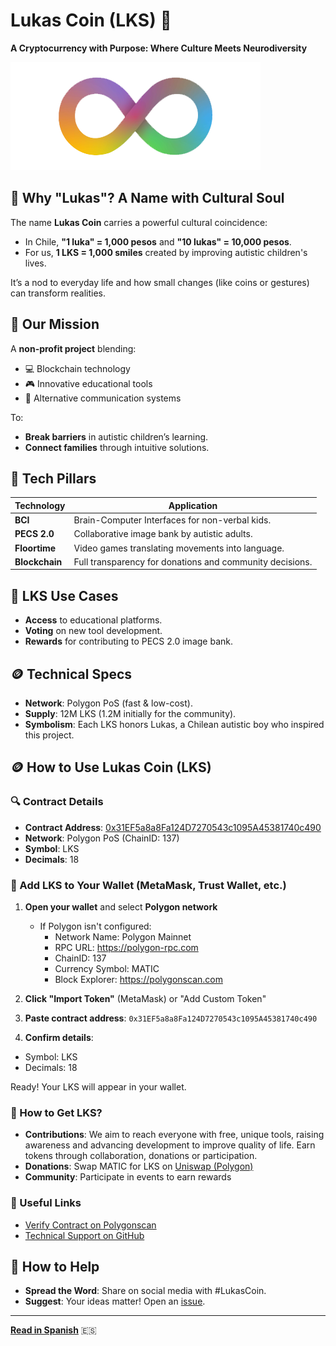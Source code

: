 # Lukas Coin (LKS) 🌟

**A Cryptocurrency with Purpose: Where Culture Meets Neurodiversity**

![infinitotitulos-autismo.png](resources/images/logo-autismo.png)

## 🧩 Why "Lukas"? A Name with Cultural Soul

The name **Lukas Coin** carries a powerful cultural coincidence:

- In Chile, **"1 luka" = 1,000 pesos** and **"10 lukas" = 10,000 pesos**.
- For us, **1 LKS = 1,000 smiles** created by improving autistic children's lives.

It’s a nod to everyday life and how small changes (like coins or gestures) can transform realities.

## 🧠 Our Mission

A **non-profit project** blending:

- 💻 Blockchain technology
- 🎮 Innovative educational tools
- 🤖 Alternative communication systems

To:

- **Break barriers** in autistic children’s learning.
- **Connect families** through intuitive solutions.

## 🚀 Tech Pillars

| Technology     | Application                                              |
| -------------- | -------------------------------------------------------- |
| **BCI**        | Brain-Computer Interfaces for non-verbal kids.           |
| **PECS 2.0**   | Collaborative image bank by autistic adults.             |
| **Floortime**  | Video games translating movements into language.         |
| **Blockchain** | Full transparency for donations and community decisions. |

## 🌟 LKS Use Cases

- **Access** to educational platforms.
- **Voting** on new tool development.
- **Rewards** for contributing to PECS 2.0 image bank.

## 🪙 Technical Specs

- **Network**: Polygon PoS (fast & low-cost).
- **Supply**: 12M LKS (1.2M initially for the community).
- **Symbolism**: Each LKS honors Lukas, a Chilean autistic boy who inspired this project.

## 🪙 How to Use Lukas Coin (LKS)

### 🔍 Contract Details

- **Contract Address**: [0x31EF5a8a8Fa124D7270543c1095A45381740c490](https://polygonscan.com/token/0x31EF5a8a8Fa124D7270543c1095A45381740c490)
- **Network**: Polygon PoS (ChainID: 137)
- **Symbol**: LKS
- **Decimals**: 18

### 📲 Add LKS to Your Wallet (MetaMask, Trust Wallet, etc.)

1. **Open your wallet** and select **Polygon network**

   - If Polygon isn't configured:
     - Network Name: Polygon Mainnet
     - RPC URL: https://polygon-rpc.com
     - ChainID: 137
     - Currency Symbol: MATIC
     - Block Explorer: https://polygonscan.com

2. **Click "Import Token"** (MetaMask) or "Add Custom Token"
3. **Paste contract address**: `0x31EF5a8a8Fa124D7270543c1095A45381740c490`
4. **Confirm details**:

- Symbol: LKS
- Decimals: 18

Ready! Your LKS will appear in your wallet.

### 💸 How to Get LKS?

- **Contributions**: We aim to reach everyone with free, unique tools, raising awareness and advancing development to improve quality of life. Earn tokens through collaboration, donations or participation.
- **Donations**: Swap MATIC for LKS on [Uniswap (Polygon)](https://app.uniswap.org)
- **Community**: Participate in events to earn rewards

### 🔗 Useful Links

- [Verify Contract on Polygonscan](https://polygonscan.com/token/0x31EF5a8a8Fa124D7270543c1095A45381740c490)
- [Technical Support on GitHub](https://github.com/your-user/lukas-coin/issues)

## 🤝 How to Help

- **Spread the Word**: Share on social media with #LukasCoin.
- **Suggest**: Your ideas matter! Open an [issue](https://github.com/your-user/lukas-coin/issues).

---

**[Read in Spanish](README.md)** 🇪🇸
